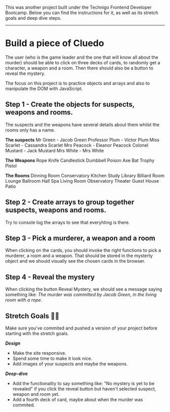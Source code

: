 This was another project built under the Technigo Frontend Developer Bootcamp. Below you can find the instructions for it, as well as its stretch goals and deep dive steps.

***

# Build a piece of Cluedo

The user (who is the game leader and the one that will know all about the murder) should be able to click on three decks of cards, to randomly get a character, a weapon and a room. Then there should also be a button to reveal the mystery.  

The focus on this project is to practice objects and arrays and also to manipulate the DOM with JavaScript.

## Step 1 - Create the objects for suspects, weapons and rooms.

The suspects and the weapons have several details about them whilst the rooms only has a name.

**The suspects**
 Mr Green - Jacob Green
 Professor Plum - Victor Plum
 Miss Scarlet - Cassandra Scarlet
 Mrs Peacock - Eleanor Peacock
 Colonel Mustard - Jack Mustard
 Mrs White - Mrs White
 
**The Weapons**
Rope
Knife
Candlestick
Dumbbell
Poison
Axe
Bat
Trophy
Pistol

**The Rooms**
Dinning Room
Conservatory
Kitchen
Study
Library
Billiard Room
Lounge
Ballroom
Hall
Spa
Living Room
Observatory
Theater
Guest House
Patio

## Step 2 - Create arrays to group together suspects, weapons and rooms.

Try to console log the arrays to see that everyhting is there.

## Step 3 - Pick a murderer, a weapon and a room

When clicking on the cards, you should invoke the right functions to pick a murderer, a room and a weapon. 
That should be stored in the mysterty object and we should visually see the chosen cards in the browser.

## Step 4 - Reveal the mystery

When clicking the button Reveal Mystery, we should see a message saying something like:
*The murder was committed by Jacob Green, in the living room with a rope.*

## Stretch Goals 🏃‍♂

Make sure you've commited and pushed a version of your project before starting with the stretch goals.

**_Design_**

- Make the site responsive.
- Spend some time to make it look nice.
- Add images of your suspects and maybe the weapons.

**_Deep-dive_**

- Add the functionality to say something like: "No mystery is yet to be revealed" if you click the reveal button but haven't selected suspect, weapon and room yet.
- Add a fourth deck of card, maybe about when the murder was commited.